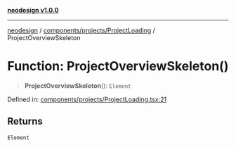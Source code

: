 [**neodesign v1.0.0**](../../../../README.md)

***

[neodesign](../../../../modules.md) / [components/projects/ProjectLoading](../README.md) / ProjectOverviewSkeleton

# Function: ProjectOverviewSkeleton()

> **ProjectOverviewSkeleton**(): `Element`

Defined in: [components/projects/ProjectLoading.tsx:21](https://github.com/mladjom/neodesign/blob/12ebc446849a001345c104056aef95c6372b148e/components/projects/ProjectLoading.tsx#L21)

## Returns

`Element`
